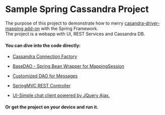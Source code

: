 Sample Spring Cassandra Project
==============================

The purpose of this project to demonstrate how to merry [casandra-driver-mapping add-on](https://github.com/valchkou/cassandra-driver-mapping) with the Spring Framework.  
The project is a webapp with UI, REST Services and Cassandra DB. 

#### You can dive into the code directly:

- [Cassandra Connection Factory](https://github.com/valchkou/SpringFrameworkCassandraSample/blob/master/src/main/java/com/valchkou/sample/dao/CassandraSessionFactory.java)

- [BaseDAO - Spring Bean Wrapper for MappingSession](https://github.com/valchkou/SpringFrameworkCassandraSample/blob/master/src/main/java/com/valchkou/sample/dao/BaseDAO.java)

- [Customized DAO for Messages](https://github.com/valchkou/SpringFrameworkCassandraSample/blob/master/src/main/java/com/valchkou/sample/dao/MessageDAO.java)

- [SpringMVC REST Controller](https://github.com/valchkou/SpringFrameworkCassandraSample/tree/master/src/main/java/com/valchkou/sample/controller)  

- [UI-Simple chat client powered by JQuery Ajax.](https://github.com/valchkou/SpringFrameworkCassandraSample/tree/master/public) 


#### Or get the project on your device and run it.
